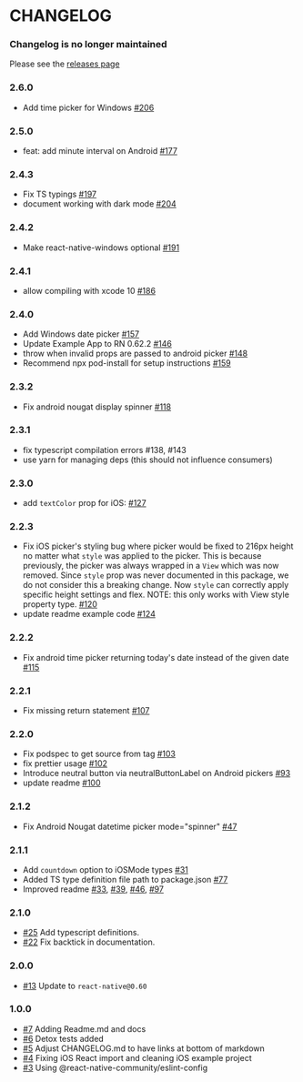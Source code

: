 # CHANGELOG

### Changelog is no longer maintained

Please see the [releases page](https://github.com/react-native-community/datetimepicker/releases)

### 2.6.0

- Add time picker for Windows [#206](https://github.com/react-native-community/datetimepicker/pull/206)

### 2.5.0

- feat: add minute interval on Android [#177](https://github.com/react-native-community/datetimepicker/pull/177)

### 2.4.3

- Fix TS typings [#197](https://github.com/react-native-community/datetimepicker/pull/197)
- document working with dark mode [#204](https://github.com/react-native-community/datetimepicker/pull/204)

### 2.4.2

- Make react-native-windows optional [#191](https://github.com/react-native-community/datetimepicker/pull/191)

### 2.4.1

- allow compiling with xcode 10 [#186](https://github.com/react-native-community/datetimepicker/pull/186)

### 2.4.0

- Add Windows date picker [#157](https://github.com/react-native-community/datetimepicker/pull/157)
- Update Example App to RN 0.62.2 [#146](https://github.com/react-native-community/datetimepicker/pull/146)
- throw when invalid props are passed to android picker [#148](https://github.com/react-native-community/datetimepicker/pull/148)
- Recommend npx pod-install for setup instructions [#159](https://github.com/react-native-community/datetimepicker/pull/159)

### 2.3.2

- Fix android nougat display spinner [#118](https://github.com/react-native-community/datetimepicker/pull/118)

### 2.3.1

- fix typescript compilation errors #138, #143
- use yarn for managing deps (this should not influence consumers)

### 2.3.0

- add `textColor` prop for iOS: [#127](https://github.com/react-native-community/datetimepicker/pull/127)

### 2.2.3

- Fix iOS picker's styling bug where picker would be fixed to 216px height no matter what `style` was applied to the picker. This is because previously, the picker was always wrapped in a `View` which was now removed. Since `style` prop was never documented in this package, we do not consider this a breaking change. Now `style` can correctly apply specific height settings and flex. NOTE: this only works with View style property type. [#120](https://github.com/react-native-community/react-native-datetimepicker/pull/120)
- update readme example code [#124](https://github.com/react-native-community/react-native-datetimepicker/pull/124)

### 2.2.2

- Fix android time picker returning today's date instead of the given date [#115](https://github.com/react-native-community/react-native-datetimepicker/pull/115)

### 2.2.1

- Fix missing return statement [#107](https://github.com/react-native-community/react-native-datetimepicker/pull/107)

### 2.2.0

- Fix podspec to get source from tag [#103](https://github.com/react-native-community/react-native-datetimepicker/pull/103)
- fix prettier usage [#102](https://github.com/react-native-community/react-native-datetimepicker/pull/102)
- Introduce neutral button via neutralButtonLabel on Android pickers [#93](https://github.com/react-native-community/react-native-datetimepicker/pull/93)
- update readme [#100](https://github.com/react-native-community/react-native-datetimepicker/pull/100)

### 2.1.2

- Fix Android Nougat datetime picker mode="spinner" [#47](https://github.com/react-native-community/react-native-datetimepicker/pull/47)

### 2.1.1

- Add `countdown` option to iOSMode types [#31](https://github.com/react-native-community/react-native-datetimepicker/pull/31)
- Added TS type definition file path to package.json [#77](https://github.com/react-native-community/react-native-datetimepicker/pull/77)
- Improved readme [#33](https://github.com/react-native-community/react-native-datetimepicker/pull/33), [#39](https://github.com/react-native-community/react-native-datetimepicker/pull/39), [#46](https://github.com/react-native-community/react-native-datetimepicker/pull/46), [#97](https://github.com/react-native-community/react-native-datetimepicker/pull/97)

### 2.1.0

- [#25] Add typescript definitions.
- [#22] Fix backtick in documentation.

### 2.0.0

- [#13] Update to `react-native@0.60`

### 1.0.0

- [#7] Adding Readme.md and docs
- [#6] Detox tests added
- [#5] Adjust CHANGELOG.md to have links at bottom of markdown
- [#4] Fixing iOS React import and cleaning iOS example project
- [#3] Using @react-native-community/eslint-config

[#3]: https://github.com/react-native-community/react-native-datetimepicker/pull/3
[#4]: https://github.com/react-native-community/react-native-datetimepicker/pull/4
[#5]: https://github.com/react-native-community/react-native-datetimepicker/pull/5
[#6]: https://github.com/react-native-community/react-native-datetimepicker/pull/6
[#7]: https://github.com/react-native-community/react-native-datetimepicker/pull/7
[#13]: https://github.com/react-native-community/react-native-datetimepicker/pull/13
[#22]: https://github.com/react-native-community/react-native-datetimepicker/pull/22
[#25]: https://github.com/react-native-community/react-native-datetimepicker/pull/25
